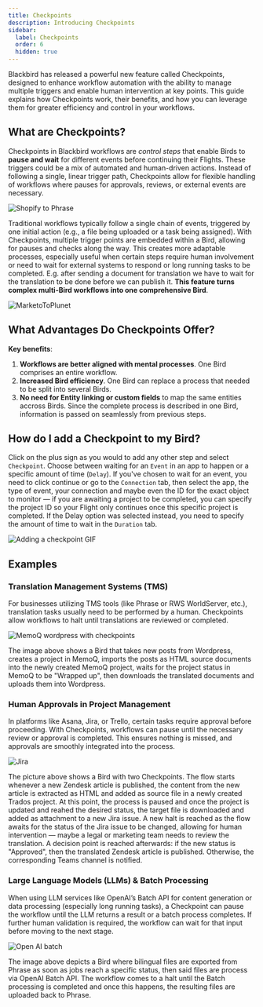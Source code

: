 ```yaml
---
title: Checkpoints
description: Introducing Checkpoints
sidebar:
  label: Checkpoints
  order: 6
  hidden: true
---
```


Blackbird has released a powerful new feature called Checkpoints, designed to enhance workflow automation with the ability to manage multiple triggers and enable human intervention at key points. This guide explains how Checkpoints work, their benefits, and how you can leverage them for greater efficiency and control in your workflows.

## What are Checkpoints?

Checkpoints in Blackbird workflows are _control steps_ that enable Birds to **pause and wait** for different events before continuing their Flights. These triggers could be a mix of automated and human-driven actions. Instead of following a single, linear trigger path, Checkpoints allow for flexible handling of workflows where pauses for approvals, reviews, or external events are necessary.

![Shopify to Phrase](../../../assets/guides/checkpoints/ShopifyToPhrase.png)

Traditional workflows typically follow a single chain of events, triggered by one initial action (e.g., a file being uploaded or a task being assigned). With Checkpoints, multiple trigger points are embedded within a Bird, allowing for pauses and checks along the way. This creates more adaptable processes, especially useful when certain steps require human involvement or need to wait for external systems to respond or long running tasks to be completed. E.g. after sending a document for translation we have to wait for the translation to be done before we can publish it. **This feature turns complex multi-Bird workflows into one comprehensive Bird**.

![MarketoToPlunet](../../../assets/guides/checkpoints/MarketoToPlunet.png)

## What Advantages Do Checkpoints Offer?

**Key benefits**:

1. **Workflows are better aligned with mental processes**. One Bird comprises an entire workflow.
2. **Increased Bird efficiency**. One Bird can replace a process that needed to be split into several Birds.
3. **No need for Entity linking or custom fields** to map the same entities accross Birds. Since the complete process is described in one Bird, information is passed on seamlessly from previous steps.

## How do I add a Checkpoint to my Bird?

Click on the plus sign as you would to add any other step and select `Checkpoint`. Choose between waiting for an `Event` in an app to happen or a specific amount of time (`Delay`). If you've chosen to wait for an event, you need to click continue or go to the `Connection` tab, then select the app, the type of event, your connection and maybe even the ID for the exact object to monitor — if you are awaiting a project to be completed, you can specify the project ID so your Flight only continues once this specific project is completed. If the Delay option was selected instead, you need to specify the amount of time to wait in the `Duration` tab.

![Adding a checkpoint GIF](../../../assets/guides/checkpoints/AddingCheckpoint.gif)

## Examples

### Translation Management Systems (TMS)
For businesses utilizing TMS tools (like Phrase or RWS WorldServer, etc.), translation tasks usually need to be performed by a human. Checkpoints allow workflows to halt until translations are reviewed or completed.

![MemoQ wordpress with checkpoints](../../../assets/guides/checkpoints/wordpress_memoq.png)

The image above shows a Bird that takes new posts from Wordpress, creates a project in MemoQ, imports the posts as HTML source documents into the newly created MemoQ project, waits for the project status in MemoQ to be "Wrapped up", then downloads the translated documents and uploads them into Wordpress.

### Human Approvals in Project Management
In platforms like Asana, Jira, or Trello, certain tasks require approval before proceeding. With Checkpoints, workflows can pause until the necessary review or approval is completed. This ensures nothing is missed, and approvals are smoothly integrated into the process.

![Jira](../../../assets/guides/checkpoints/Jira.png)

The picture above shows a Bird with two Checkpoints. The flow starts whenever a new Zendesk article is published, the content from the new article is extracted as HTML and added as source file in a newly created Trados project. At this point, the process is paused and once the project is updated and reahed the desired status, the target file is downloaded and added as attachment to a new Jira issue. A new halt is reached as the flow awaits for the status of the Jira issue to be changed, allowing for human intervention — maybe a legal or marketing team needs to review the translation. A decision point is reached afterwards: if the new status is "Approved", then the translated Zendesk article is published. Otherwise, the corresponding Teams channel is notified. 

### Large Language Models (LLMs) & Batch Processing
When using LLM services like OpenAI’s Batch API for content generation or data processing (especially long running tasks), a Checkpoint can pause the workflow until the LLM returns a result or a batch process completes. If further human validation is required, the workflow can wait for that input before moving to the next stage.

![Open AI batch](../../../assets/guides/checkpoints/OpenAICheckpoint.png)

The image above depicts a Bird where bilingual files are exported from Phrase as soon as jobs reach a specific status, then said files are process via OpenAI Batch API. The workflow comes to a halt until the Batch processing is completed and once this happens, the resulting files are uploaded back to Phrase. 
